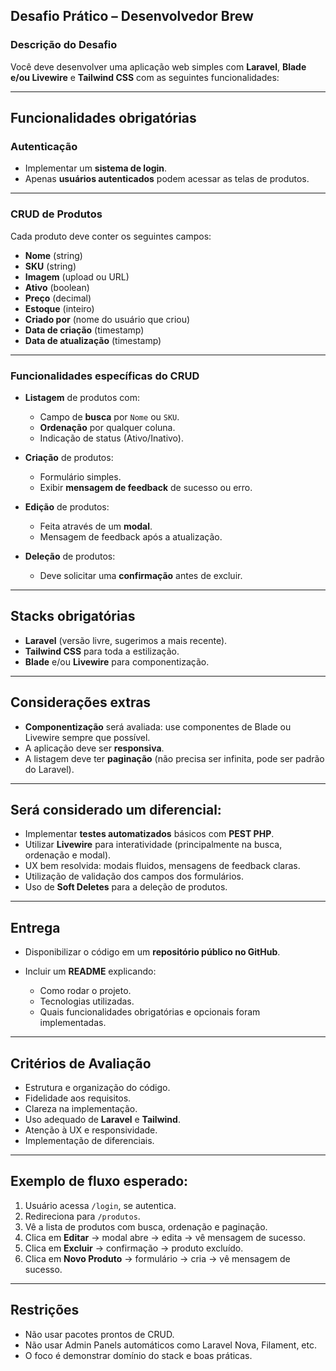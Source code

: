 ## Desafio Prático – Desenvolvedor Brew

### **Descrição do Desafio**

Você deve desenvolver uma aplicação web simples com **Laravel**, **Blade e/ou Livewire** e **Tailwind CSS** com as seguintes funcionalidades:

---

## Funcionalidades obrigatórias

### **Autenticação**

* Implementar um **sistema de login**.
* Apenas **usuários autenticados** podem acessar as telas de produtos.

---

### **CRUD de Produtos**

Cada produto deve conter os seguintes campos:

* **Nome** (string)
* **SKU** (string)
* **Imagem** (upload ou URL)
* **Ativo** (boolean)
* **Preço** (decimal)
* **Estoque** (inteiro)
* **Criado por** (nome do usuário que criou)
* **Data de criação** (timestamp)
* **Data de atualização** (timestamp)

---

### **Funcionalidades específicas do CRUD**

* **Listagem** de produtos com:

  * Campo de **busca** por `Nome` ou `SKU`.
  * **Ordenação** por qualquer coluna.
  * Indicação de status (Ativo/Inativo).

* **Criação** de produtos:

  * Formulário simples.
  * Exibir **mensagem de feedback** de sucesso ou erro.

* **Edição** de produtos:

  * Feita através de um **modal**.
  * Mensagem de feedback após a atualização.

* **Deleção** de produtos:

  * Deve solicitar uma **confirmação** antes de excluir.

---

## Stacks obrigatórias

* **Laravel** (versão livre, sugerimos a mais recente).
* **Tailwind CSS** para toda a estilização.
* **Blade** e/ou **Livewire** para componentização.

---

## Considerações extras

* **Componentização** será avaliada: use componentes de Blade ou Livewire sempre que possível.
* A aplicação deve ser **responsiva**.
* A listagem deve ter **paginação** (não precisa ser infinita, pode ser padrão do Laravel).

---

## Será considerado um diferencial:

* Implementar **testes automatizados** básicos com **PEST PHP**.
* Utilizar **Livewire** para interatividade (principalmente na busca, ordenação e modal).
* UX bem resolvida: modais fluidos, mensagens de feedback claras.
* Utilização de validação dos campos dos formulários.
* Uso de **Soft Deletes** para a deleção de produtos.

---

## Entrega

* Disponibilizar o código em um **repositório público no GitHub**.
* Incluir um **README** explicando:

  * Como rodar o projeto.
  * Tecnologias utilizadas.
  * Quais funcionalidades obrigatórias e opcionais foram implementadas.

---

## Critérios de Avaliação

* Estrutura e organização do código.
* Fidelidade aos requisitos.
* Clareza na implementação.
* Uso adequado de **Laravel** e **Tailwind**.
* Atenção à UX e responsividade.
* Implementação de diferenciais.

---

## Exemplo de fluxo esperado:

1. Usuário acessa `/login`, se autentica.
2. Redireciona para `/produtos`.
3. Vê a lista de produtos com busca, ordenação e paginação.
4. Clica em **Editar** → modal abre → edita → vê mensagem de sucesso.
5. Clica em **Excluir** → confirmação → produto excluído.
6. Clica em **Novo Produto** → formulário → cria → vê mensagem de sucesso.

---

## Restrições

* Não usar pacotes prontos de CRUD.
* Não usar Admin Panels automáticos como Laravel Nova, Filament, etc.
* O foco é demonstrar domínio do stack e boas práticas.

